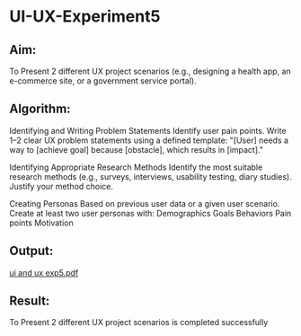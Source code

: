 # UI-UX-Experiment5

## Aim:

To Present 2 different UX project scenarios (e.g., designing a health app, an e-commerce site, or a government service portal).

## Algorithm:


Identifying and Writing Problem Statements Identify user pain points. Write 1–2 clear UX problem statements using a defined template: "[User] needs a way to [achieve goal] because [obstacle], which results in [impact]."

Identifying Appropriate Research Methods Identify the most suitable research methods (e.g., surveys, interviews, usability testing, diary studies). Justify your method choice.


Creating Personas Based on previous user data or a given user scenario. Create at least two user personas with: Demographics Goals Behaviors Pain points Motivation


## Output:


[ui and ux exp5.pdf](https://github.com/user-attachments/files/23227723/ui.and.ux.exp5.pdf)

## Result:
To Present 2 different UX project scenarios is completed successfully
